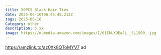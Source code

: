 ```yaml
---
title: 50PCS Black Hair Ties
date: 2025-06-16T06:45:45.212Z
tags: 2025-06-16
Category: other
description: 5.xx
image: https://m.media-amazon.com/images/I/61EkLXOEaJL._SL1500_.jpg
---
```

https://amzlink.to/az0Xk8QToMYV7 ad
